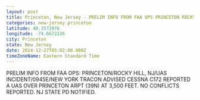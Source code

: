 ```yaml
---
layout: post
title: Princeton, New Jersey - PRELIM INFO FROM FAA OPS PRINCETON ROCKY HILL NJ UAS INCIDENT 0945E NEW YORK TRACON
categories: new-jersey princeton
latitude: 40.3572976
longitude: -74.6672226
city: Princeton
state: New Jersey
date: 2014-12-27T05:02:00.000Z
timeZoneName: Eastern Standard Time
---
```


PRELIM INFO FROM FAA OPS: PRINCETON/ROCKY HILL, NJ/UAS INCIDENT/0945E/NEW YORK TRACON ADVISED CESSNA C172 REPORTED A UAS OVER PRINCETON ARPT (39N) AT 3,500 FEET. NO CONFLICTS REPORTED. NJ STATE PD NOTIFIED.